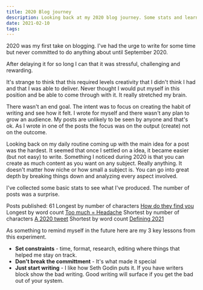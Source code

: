 ```yaml
---
title: 2020 Blog journey
description: Looking back at my 2020 blog journey. Some stats and learnings.
date: 2021-02-10
tags:
---
```

2020 was my first take on blogging. I've had the urge to write for some time but never committed to do anything about until September 2020. 

After delaying it for so long I can that it was stressful, challenging and rewarding. 

It's strange to think that this required levels creativity that I didn't think I had and that I was able to deliver. Never thought I would put myself in this position and be able to come through with it. It really stretched my brain.

There wasn't an end goal. The intent was to focus on creating the habit of writing and see how it felt. I wrote for myself and there wasn't any plan to grow an audience. My posts are unlikely to be seen by anyone and that's ok. As I wrote in one of the posts the focus was on the output (create) not on the outcome.

Looking back on my daily routine coming up with the main idea for a post was the hardest. It seemed that once I settled on a idea, it became easier (but not easy) to write. Something I noticed during 2020 is that you can create as much content as you want on any subject. Really anything. It doesn't matter how niche or how small a subject is. You can go into great depth by breaking things down and analyzing every aspect involved. 

I've collected some basic stats to see what I've produced. The number of posts was a surprise. 

Posts published: 61
Longest by number of characters [How do they find you](https://ameneres.com/post/how-to-they-find-you-or-the-product)
Longest by word count [Too much = Headache](https://ameneres.com/post/toomuch-headache)
Shortest by number of characters [A 2020 tweet](https://ameneres.com/post/a-2020-tweet)
Shortest by word count [Defining 2021](https://ameneres.com/post/defining-2021)


As something to remind myself in the future here are my 3 key lessons from this experiment.
- **Set constraints** - time, format, research, editing where things that helped me stay on track.
- **Don't break the committment** - It's what made it special
- **Just start writing** - I like how Seth Godin puts it. If you have writers block show the bad writing. Good writing will surface if you get the bad out of your system.


